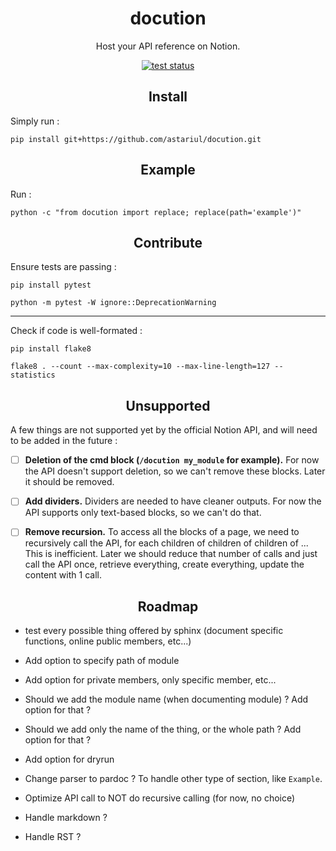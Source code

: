 <h1 align="center">docution</h1>
<p align="center">Host your API reference on Notion.</p>

<p align="center"><a href="https://github.com/astariul/docution/actions"><img src="https://github.com/astariul/docution/workflows/tests/badge.svg" alt="test status" /></a></p>

<h2 align="center">Install</h2>

Simply run :

```console
pip install git+https://github.com/astariul/docution.git
```

<h2 align="center">Example</h2>

Run :

```console
python -c "from docution import replace; replace(path='example')"
```

<h2 align="center">Contribute</h2>

Ensure tests are passing :

```console
pip install pytest

python -m pytest -W ignore::DeprecationWarning
```

---

Check if code is well-formated :

```console
pip install flake8

flake8 . --count --max-complexity=10 --max-line-length=127 --statistics
```

<h2 align="center">Unsupported</h2>

A few things are not supported yet by the official Notion API, and will need to be added in the future :


- [ ] **Deletion of the cmd block (`/docution my_module` for example).** For now the API doesn't support deletion, so we can't remove these blocks. Later it should be removed.
- [ ] **Add dividers.** Dividers are needed to have cleaner outputs. For now the API supports only text-based blocks, so we can't do that.
- [ ] **Remove recursion.** To access all the blocks of a page, we need to recursively call the API, for each children of children of children of ... This is inefficient. Later we should reduce that number of calls and just call the API once, retrieve everything, create everything, update the content with 1 call.


<h2 align="center">Roadmap</h2>

* test every possible thing offered by sphinx (document specific functions, online public members, etc...)

* Add option to specify path of module
* Add option for private members, only specific member, etc...
* Should we add the module name (when documenting module) ? Add option for that ?
* Should we add only the name of the thing, or the whole path ? Add option for that ?
* Add option for dryrun
* Change parser to pardoc ? To handle other type of section, like `Example`.
* Optimize API call to NOT do recursive calling (for now, no choice)
* Handle markdown ?
* Handle RST ?
